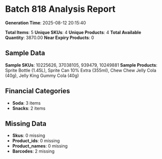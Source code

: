 # Batch 818 Analysis Report

**Generation Time**: 2025-08-12 20:15:40

**Total Items**: 5
**Unique SKUs**: 4
**Unique Products**: 4
**Total Available Quantity**: 3870.00
**Near Expiry Products**: 0

## Sample Data
**Sample SKUs**: 10225626, 37038105, 939479, 10249881
**Sample Products**: Sprite Bottle (1.45L), Sprite Can 10% Extra (355ml), Chew Chew Jelly Cola (40g), Jelly King Gummy Cola (40g)

## Financial Categories
- **Soda**: 3 items
- **Snacks**: 2 items

## Missing Data
- **Skus**: 0 missing
- **Product_ids**: 0 missing
- **Product_names**: 0 missing
- **Barcodes**: 2 missing
